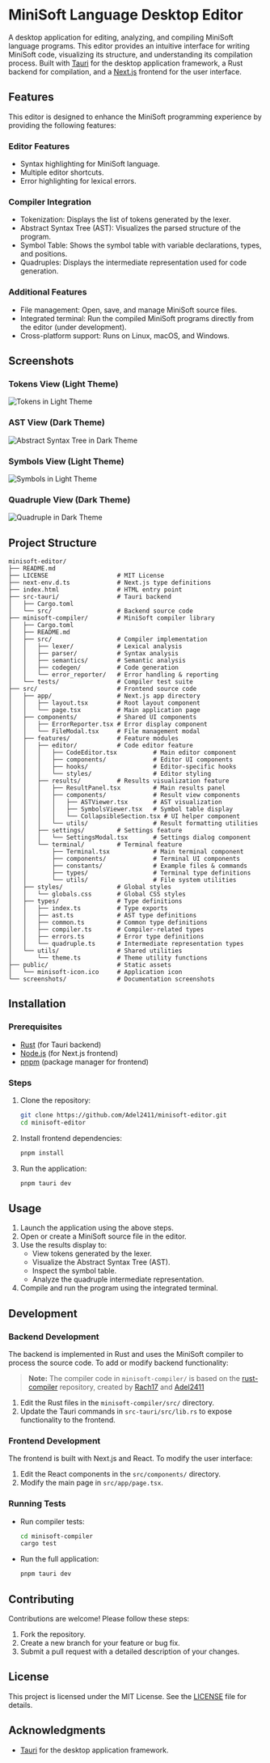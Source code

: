 # MiniSoft Language Desktop Editor

A desktop application for editing, analyzing, and compiling MiniSoft language programs. This editor provides an intuitive interface for writing MiniSoft code, visualizing its structure, and understanding its compilation process. Built with [Tauri](https://tauri.app/) for the desktop application framework, a Rust backend for compilation, and a [Next.js](https://nextjs.org/) frontend for the user interface.

## Features

This editor is designed to enhance the MiniSoft programming experience by providing the following features:

### Editor Features

- Syntax highlighting for MiniSoft language.
- Multiple editor shortcuts.
- Error highlighting for lexical errors.

### Compiler Integration

- Tokenization: Displays the list of tokens generated by the lexer.
- Abstract Syntax Tree (AST): Visualizes the parsed structure of the program.
- Symbol Table: Shows the symbol table with variable declarations, types, and positions.
- Quadruples: Displays the intermediate representation used for code generation.

### Additional Features

- File management: Open, save, and manage MiniSoft source files.
- Integrated terminal: Run the compiled MiniSoft programs directly from the editor (under development).
- Cross-platform support: Runs on Linux, macOS, and Windows.

## Screenshots

### Tokens View (Light Theme)

![Tokens in Light Theme](screenshots/tokens-light.png)

### AST View (Dark Theme)

![Abstract Syntax Tree in Dark Theme](screenshots/ast-dark.png)

### Symbols View (Light Theme)

![Symbols in Light Theme](screenshots/symbols-light.png)

### Quadruple View (Dark Theme)

![Quadruple in Dark Theme](screenshots/quadruplet-dark.png)

## Project Structure

```
minisoft-editor/
├── README.md
├── LICENSE                   # MIT License
├── next-env.d.ts             # Next.js type definitions
├── index.html                # HTML entry point
├── src-tauri/                # Tauri backend
│   ├── Cargo.toml
│   └── src/                  # Backend source code
├── minisoft-compiler/        # MiniSoft compiler library
│   ├── Cargo.toml
│   ├── README.md
│   ├── src/                  # Compiler implementation
│   │   ├── lexer/            # Lexical analysis
│   │   ├── parser/           # Syntax analysis
│   │   ├── semantics/        # Semantic analysis
│   │   ├── codegen/          # Code generation
│   │   └── error_reporter/   # Error handling & reporting
│   └── tests/                # Compiler test suite
├── src/                      # Frontend source code
│   ├── app/                  # Next.js app directory
│   │   ├── layout.tsx        # Root layout component
│   │   └── page.tsx          # Main application page
│   ├── components/           # Shared UI components
│   │   ├── ErrorReporter.tsx # Error display component
│   │   └── FileModal.tsx     # File management modal
│   ├── features/             # Feature modules
│   │   ├── editor/           # Code editor feature
│   │   │   ├── CodeEditor.tsx          # Main editor component
│   │   │   ├── components/             # Editor UI components
│   │   │   ├── hooks/                  # Editor-specific hooks
│   │   │   └── styles/                 # Editor styling
│   │   ├── results/          # Results visualization feature
│   │   │   ├── ResultPanel.tsx         # Main results panel
│   │   │   ├── components/             # Result view components
│   │   │   │   ├── ASTViewer.tsx       # AST visualization
│   │   │   │   ├── SymbolsViewer.tsx   # Symbol table display
│   │   │   │   └── CollapsibleSection.tsx # UI helper component
│   │   │   └── utils/                  # Result formatting utilities
│   │   ├── settings/         # Settings feature
│   │   │   └── SettingsModal.tsx       # Settings dialog component
│   │   └── terminal/         # Terminal feature
│   │       ├── Terminal.tsx            # Main terminal component
│   │       ├── components/             # Terminal UI components
│   │       ├── constants/              # Example files & commands
│   │       ├── types/                  # Terminal type definitions
│   │       └── utils/                  # File system utilities
│   ├── styles/               # Global styles
│   │   └── globals.css       # Global CSS styles
│   ├── types/                # Type definitions
│   │   ├── index.ts          # Type exports
│   │   ├── ast.ts            # AST type definitions
│   │   ├── common.ts         # Common type definitions
│   │   ├── compiler.ts       # Compiler-related types
│   │   ├── errors.ts         # Error type definitions
│   │   └── quadruple.ts      # Intermediate representation types
│   └── utils/                # Shared utilities
│       └── theme.ts          # Theme utility functions
├── public/                   # Static assets
│   └── minisoft-icon.ico     # Application icon
└── screenshots/              # Documentation screenshots
```

## Installation

### Prerequisites

- [Rust](https://www.rust-lang.org/tools/install) (for Tauri backend)
- [Node.js](https://nodejs.org/) (for Next.js frontend)
- [pnpm](https://pnpm.io/) (package manager for frontend)

### Steps

1. Clone the repository:

   ```bash
   git clone https://github.com/Adel2411/minisoft-editor.git
   cd minisoft-editor
   ```

2. Install frontend dependencies:

   ```bash
   pnpm install
   ```

3. Run the application:
   ```bash
   pnpm tauri dev
   ```

## Usage

1. Launch the application using the above steps.
2. Open or create a MiniSoft source file in the editor.
3. Use the results display to:
   - View tokens generated by the lexer.
   - Visualize the Abstract Syntax Tree (AST).
   - Inspect the symbol table.
   - Analyze the quadruple intermediate representation.
4. Compile and run the program using the integrated terminal.

## Development

### Backend Development

The backend is implemented in Rust and uses the MiniSoft compiler to process the source code. To add or modify backend functionality:

> **Note:** The compiler code in `minisoft-compiler/` is based on the [rust-compiler](https://github.com/Noussour/rust-compiler) repository, created by [Rach17](https://github.com/Rach17) and [Adel2411](https://github.com/Adel2411)

1. Edit the Rust files in the `minisoft-compiler/src/` directory.
2. Update the Tauri commands in `src-tauri/src/lib.rs` to expose functionality to the frontend.

### Frontend Development

The frontend is built with Next.js and React. To modify the user interface:

1. Edit the React components in the `src/components/` directory.
2. Modify the main page in `src/app/page.tsx`.

### Running Tests

- Run compiler tests:
  ```bash
  cd minisoft-compiler
  cargo test
  ```
- Run the full application:
  ```bash
  pnpm tauri dev
  ```

## Contributing

Contributions are welcome! Please follow these steps:

1. Fork the repository.
2. Create a new branch for your feature or bug fix.
3. Submit a pull request with a detailed description of your changes.

## License

This project is licensed under the MIT License. See the [LICENSE](LICENSE) file for details.

## Acknowledgments

- [Tauri](https://tauri.app/) for the desktop application framework.